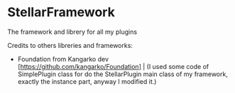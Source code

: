 # StellarFramework
 The framework and librery for all my plugins

Credits to others libreries and frameworks:

- Foundation from Kangarko dev [https://github.com/kangarko/Foundation] | (I used some code of SimplePlugin class for do the StellarPlugin main class of my framework, exactly the instance part, anyway I modified it.)